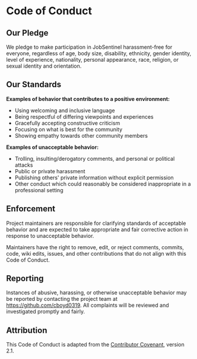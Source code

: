 # Code of Conduct

## Our Pledge

We pledge to make participation in JobSentinel harassment-free for everyone, regardless of age, body size, disability, ethnicity, gender identity, level of experience, nationality, personal appearance, race, religion, or sexual identity and orientation.

## Our Standards

**Examples of behavior that contributes to a positive environment:**
- Using welcoming and inclusive language
- Being respectful of differing viewpoints and experiences
- Gracefully accepting constructive criticism
- Focusing on what is best for the community
- Showing empathy towards other community members

**Examples of unacceptable behavior:**
- Trolling, insulting/derogatory comments, and personal or political attacks
- Public or private harassment
- Publishing others' private information without explicit permission
- Other conduct which could reasonably be considered inappropriate in a professional setting

## Enforcement

Project maintainers are responsible for clarifying standards of acceptable behavior and are expected to take appropriate and fair corrective action in response to unacceptable behavior.

Maintainers have the right to remove, edit, or reject comments, commits, code, wiki edits, issues, and other contributions that do not align with this Code of Conduct.

## Reporting

Instances of abusive, harassing, or otherwise unacceptable behavior may be reported by contacting the project team at https://github.com/cboyd0319. All complaints will be reviewed and investigated promptly and fairly.

## Attribution

This Code of Conduct is adapted from the [Contributor Covenant](https://www.contributor-covenant.org/), version 2.1.
